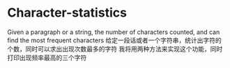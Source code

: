 # Character-statistics
Given a paragraph or a string, the number of characters counted, and can find the most frequent characters
给定一段话或者一个字符串，统计出字符的个数，同时可以求出出现次数最多的字符
我将用两种方法来实现这个功能，同时打印出现频率最高的三个字符
